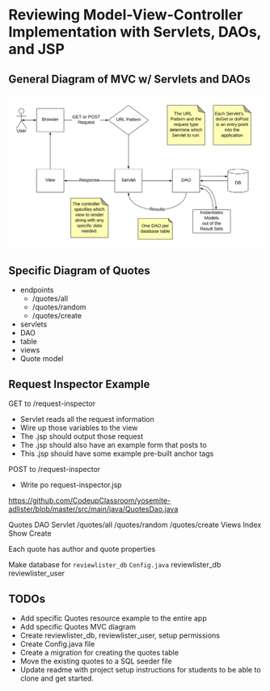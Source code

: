 # Reviewing Model-View-Controller Implementation with Servlets, DAOs, and JSP


## General Diagram of MVC w/ Servlets and DAOs
![MVC Diagram](MVC-Servlets-DAO-Diagram.png)


## Specific Diagram of Quotes
- endpoints
    - /quotes/all
    - /quotes/random
    - /quotes/create
- servlets
- DAO
- table
- views
- Quote model

## Request Inspector Example
GET to /request-inspector
- Servlet reads all the request information
- Wire up those variables to the view
- The .jsp should output those request 
- The .jsp should also have an example form that posts to 
- This .jsp should have some example pre-built anchor tags

POST to /request-inspector
- Write po
request-inspector.jsp


https://github.com/CodeupClassroom/yosemite-adlister/blob/master/src/main/java/QuotesDao.java

Quotes 
    DAO
    Servlet
        /quotes/all
        /quotes/random
        /quotes/create
    Views
        Index
        Show
        Create


Each quote has author and quote properties

Make database for `reviewlister_db`
`Config.java`
reviewlister_db
reviewlister_user


## TODOs
- Add specific Quotes resource example to the entire app
- Add specific Quotes MVC diagram
- Create reviewlister_db, reviewlister_user, setup permissions
- Create Config.java file
- Create a migration for creating the quotes table
- Move the existing quotes to a SQL seeder file
- Update readme with project setup instructions for students to be able to clone and get started.